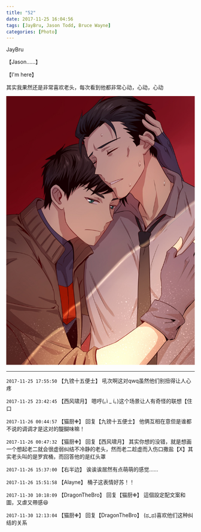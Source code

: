 ```yaml
---
title: "52"
date: 2017-11-25 16:04:56
tags: [JayBru, Jason Todd, Bruce Wayne]
categories: [Photo]
---
```


<p>JayBru</p> 
<p>【Jason……】</p> 
<p>【I'm here】<br /></p> 
<p>其实我果然还是非常喜欢老头，每次看到他都非常心动，心动，心动</p>

![](https://raw.githubusercontent.com/alicewish/meowchain247/master/img_cVZNdzJtQk9JV2NQRFFiUFdGc0s5VngrUkpaK2RENHV4ZWdHYlNvWGpKd1hzc3VDVmxwNk53PT0.jpg)

---

`2017-11-25 17:55:50` 【九镑十五便士】 吼次啊这对qwq虽然他们别扭得让人心疼

`2017-11-25 23:42:45` 【西风啸月】 嗯哼(｡ì \_ í｡)这个场景让人有奇怪的联想【住口

`2017-11-26 00:44:57` 【猫厨✙】 回复【九镑十五便士】 他俩互相在意但是谁都不说的调调才是这对的醍醐味嘛！

`2017-11-26 00:47:32` 【猫厨✙】 回复【西风啸月】 其实你想的没错，就是想画一个想起老二就会很虚弱纠结不冷静的老头，然而老二趁虚而入伤口撒盐【X】其实老头叫的是罗宾桶，而回答他的是红头罩

`2017-11-26 15:37:00` 【右半边】 诶诶诶居然有点萌萌的感觉……

`2017-11-26 15:51:58` 【Alayne】 桶子这表情好苏！！

`2017-11-30 10:18:09` 【DragonTheBro】 回复【猫厨✙】 這個設定配文案和圖，又虐又帶感😆

`2017-11-30 12:13:04` 【猫厨✙】 回复【DragonTheBro】 (ಥ\_ಥ)喜欢他们这种纠结的关系
